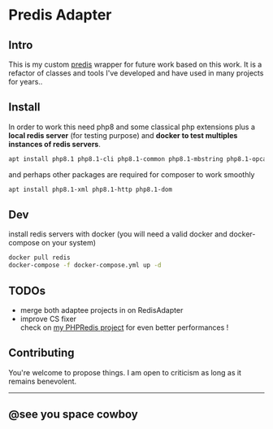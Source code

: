 # Predis Adapter

## Intro
This is my custom [predis](https://github.com/predis/predis) wrapper for future work based on this work. It is a refactor of classes and tools I've developed and have used in many projects for years..


## Install
In order to work this need php8 and some classical php extensions plus a **local redis server** (for testing purpose) and **docker to test multiples instances of redis servers**.
```bash
apt install php8.1 php8.1-cli php8.1-common php8.1-mbstring php8.1-opcache
```

and perhaps other packages are required for composer to work smoothly
```bash
apt install php8.1-xml php8.1-http php8.1-dom
```


## Dev
install redis servers with docker (you will need a valid docker and docker-compose on your system)
```bash
docker pull redis
docker-compose -f docker-compose.yml up -d
```


## TODOs
- merge both adaptee projects in on RedisAdapter
- improve CS fixer\
check on [my PHPRedis project](https://github.com/llegaz/PHPRedisAdpter) for even better performances !


## Contributing
You're welcome to propose things. I am open to criticism as long as it remains benevolent.



---
@see you space cowboy
---
